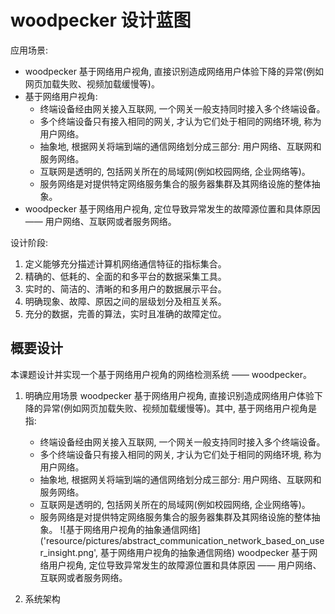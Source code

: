 # woodpecker 设计蓝图

应用场景:
+ woodpecker 基于网络用户视角, 直接识别造成网络用户体验下降的异常(例如网页加载失败、视频加载缓慢等)。
+ 基于网络用户视角:
    - 终端设备经由网关接入互联网, 一个网关一般支持同时接入多个终端设备。
    - 多个终端设备只有接入相同的网关, 才认为它们处于相同的网络环境, 称为用户网络。
    - 抽象地, 根据网关将端到端的通信网络划分成三部分: 用户网络、互联网和服务网络。
    - 互联网是透明的, 包括网关所在的局域网(例如校园网络, 企业网络等)。
    - 服务网络是对提供特定网络服务集合的服务器集群及其网络设施的整体抽象。
+ woodpecker 基于网络用户视角, 定位导致异常发生的故障源位置和具体原因 —— 用户网络、互联网或者服务网络。

设计阶段:
1. 定义能够充分描述计算机网络通信特征的指标集合。
2. 精确的、低耗的、全面的和多平台的数据采集工具。
3. 实时的、简洁的、清晰的和多用户的数据展示平台。
4. 明确现象、故障、原因之间的层级划分及相互关系。
5. 充分的数据，完善的算法，实时且准确的故障定位。

## 概要设计
本课题设计并实现一个基于网络用户视角的网络检测系统 —— woodpecker。

1. 明确应用场景
    woodpecker 基于网络用户视角, 直接识别造成网络用户体验下降的异常(例如网页加载失败、视频加载缓慢等)。其中, 基于网络用户视角是指:
    - 终端设备经由网关接入互联网, 一个网关一般支持同时接入多个终端设备。
    - 多个终端设备只有接入相同的网关, 才认为它们处于相同的网络环境, 称为用户网络。
    - 抽象地, 根据网关将端到端的通信网络划分成三部分: 用户网络、互联网和服务网络。
    - 互联网是透明的, 包括网关所在的局域网(例如校园网络, 企业网络等)。
    - 服务网络是对提供特定网络服务集合的服务器集群及其网络设施的整体抽象。
    ![基于网络用户视角的抽象通信网络]('resource/pictures/abstract_communication_network_based_on_user_insight.png', 基于网络用户视角的抽象通信网络)
    woodpecker 基于网络用户视角, 定位导致异常发生的故障源位置和具体原因 —— 用户网络、互联网或者服务网络。

2. 系统架构

